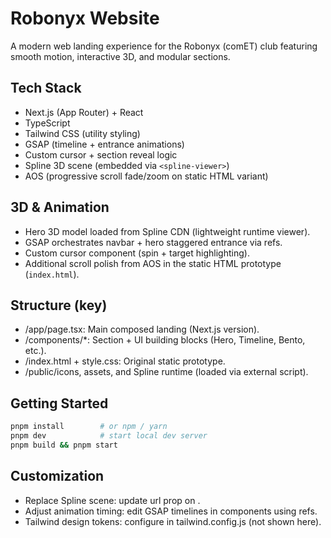 # Robonyx Website

A modern web landing experience for the Robonyx (comET) club featuring smooth motion, interactive 3D, and modular sections.

## Tech Stack
- Next.js (App Router) + React
- TypeScript
- Tailwind CSS (utility styling)
- GSAP (timeline + entrance animations)
- Custom cursor + section reveal logic
- Spline 3D scene (embedded via `<spline-viewer>`)
- AOS (progressive scroll fade/zoom on static HTML variant)

## 3D & Animation
- Hero 3D model loaded from Spline CDN (lightweight runtime viewer).
- GSAP orchestrates navbar + hero staggered entrance via refs.
- Custom cursor component (spin + target highlighting).
- Additional scroll polish from AOS in the static HTML prototype (`index.html`).

## Structure (key)
- /app/page.tsx: Main composed landing (Next.js version).
- /components/*: Section + UI building blocks (Hero, Timeline, Bento, etc.).
- /index.html + style.css: Original static prototype.
- /public/icons, assets, and Spline runtime (loaded via external script).

## Getting Started
```bash
pnpm install        # or npm / yarn
pnpm dev            # start local dev server
pnpm build && pnpm start
```

## Customization
- Replace Spline scene: update url prop on <spline-viewer>.
- Adjust animation timing: edit GSAP timelines in components using refs.
- Tailwind design tokens: configure in tailwind.config.js (not shown here).

